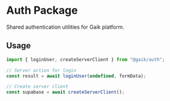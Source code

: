# Auth Package

Shared authentication utilities for Gaik platform.

## Usage

```typescript
import { loginUser, createServerClient } from "@gaik/auth";

// Server action for login
const result = await loginUser(undefined, formData);

// Create server client
const supabase = await createServerClient();
```
